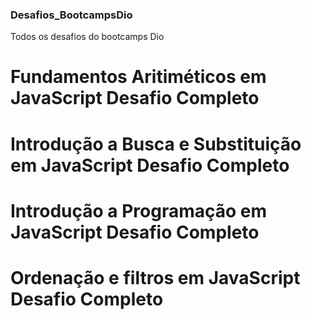 ### Desafios_BootcampsDio
Todos os desafios do bootcamps Dio

# Fundamentos Aritiméticos em JavaScript Desafio Completo
# Introdução a Busca e Substituição em JavaScript Desafio Completo
# Introdução a Programação  em JavaScript Desafio Completo
# Ordenação e filtros  em JavaScript Desafio Completo

